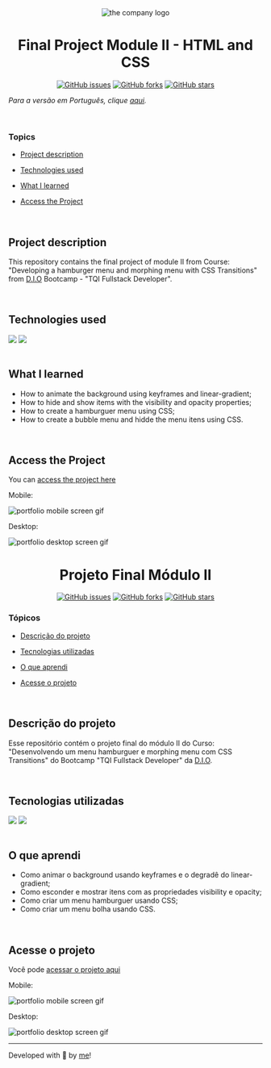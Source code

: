 <div align='center'> <img src="./assets/logo-dio.jpg" alt="the company logo"> </div>

<h1 align='center'> Final Project Module II - HTML and CSS </h1>

<div align='center'>
	<a href="https://github.com/Caroline-Barbosa-Vilar/dio-bootcamp-projeto-final-modulo-2/issues"><img alt="GitHub issues" src="https://img.shields.io/github/issues/Caroline-Barbosa-Vilar/dio-bootcamp-projeto-final-modulo-2"></a>
	<a href="https://github.com/Caroline-Barbosa-Vilar/dio-bootcamp-projeto-final-modulo-2/network"><img alt="GitHub forks" src="https://img.shields.io/github/forks/Caroline-Barbosa-Vilar/dio-bootcamp-projeto-final-modulo-2"></a>
	<a href="https://github.com/Caroline-Barbosa-Vilar/dio-bootcamp-projeto-final-modulo-2/stargazers"><img alt="GitHub stars" src="https://img.shields.io/github/stars/Caroline-Barbosa-Vilar/dio-bootcamp-projeto-final-modulo-2"></a>
</div>

_Para a versão em Português, clique [aqui](#portuguese)._ 

<br>

### Topics

- [Project description](#project-description)

- [Technologies used](#technologies-used)

- [What I learned](#what-I-learned)

- [Access the Project](#access-the-project)

<br>

## Project description

<p align="justify">

This repository contains the final project of module II from Course: "Developing a hamburger menu and morphing menu with CSS Transitions" from [D.I.O](https://www.dio.me/en) Bootcamp - "TQI Fullstack Developer".

</p>

<br>

## Technologies used

<div>
  <img src="https://img.shields.io/badge/HTML5-E34F26?style=for-the-badge&logo=html5&logoColor=white">
  <img src="https://img.shields.io/badge/CSS3-1572B6?style=for-the-badge&logo=css3&logoColor=white">
</div>

<br>

## What I learned

- How to animate the background using keyframes and linear-gradient;
- How to hide and show items with the visibility and opacity properties;
- How to create a hamburguer menu using CSS;
- How to create a bubble menu and hidde the menu itens using CSS.

<br>

## Access the Project

You can [access the project here](https://caroline-barbosa-vilar.github.io/dio-bootcamp-projeto-final-modulo-2/) 

Mobile:

<img src="./project-modulo-2-dio-mobile-screen.gif" alt="portfolio mobile screen gif">

Desktop:

<img src="./project-modulo-2-dio-desktop-screen.gif" alt="portfolio desktop screen gif">


<br>

<div id="portuguese">


<h1 align='center'> Projeto Final Módulo II </h1>

<div align='center'>
	<a href="https://github.com/Caroline-Barbosa-Vilar/dio-bootcamp-projeto-final-modulo-2/issues"><img alt="GitHub issues" src="https://img.shields.io/github/issues/Caroline-Barbosa-Vilar/dio-bootcamp-projeto-final-modulo-2"></a>
	<a href="https://github.com/Caroline-Barbosa-Vilar/dio-bootcamp-projeto-final-modulo-2/network"><img alt="GitHub forks" src="https://img.shields.io/github/forks/Caroline-Barbosa-Vilar/dio-bootcamp-projeto-final-modulo-2"></a>
	<a href="https://github.com/Caroline-Barbosa-Vilar/dio-bootcamp-projeto-final-modulo-2/stargazers"><img alt="GitHub stars" src="https://img.shields.io/github/stars/Caroline-Barbosa-Vilar/dio-bootcamp-projeto-final-modulo-2"></a>
</div>


### Tópicos 

- [Descrição do projeto](#descrição-do-projeto)

- [Tecnologias utilizadas](#tecnologias-utilizadas)

- [O que aprendi](#o-que-aprendi)

- [Acesse o projeto](#acesse-o-projeto)
  
<br>


## Descrição do projeto 

<p align="justify">

Esse repositório contém o projeto final do módulo II do Curso: "Desenvolvendo um menu hamburguer e morphing menu com CSS Transitions" do Bootcamp "TQI Fullstack Developer" da [D.I.O](https://www.dio.me/en). 

</p>

<br>

## Tecnologias utilizadas

<div>
  <img src="https://img.shields.io/badge/HTML5-E34F26?style=for-the-badge&logo=html5&logoColor=white">
  <img src="https://img.shields.io/badge/CSS3-1572B6?style=for-the-badge&logo=css3&logoColor=white">
</div>
  
<br>

## O que aprendi

- Como animar o background usando keyframes e o degradê do linear-gradient;
- Como esconder e mostrar itens com as propriedades visibility e opacity;
- Como criar um menu hamburguer usando CSS;
- Como criar um menu bolha usando CSS.

<br>

## Acesse o projeto

Você pode [acessar o projeto aqui](https://caroline-barbosa-vilar.github.io/dio-bootcamp-projeto-final-modulo-2/) 
  

Mobile:

<img src="./project-modulo-2-dio-mobile-screen.gif" alt="portfolio mobile screen gif">

Desktop:

<img src="./project-modulo-2-dio-desktop-screen.gif" alt="portfolio desktop screen gif">
  

<br>

<hr>

Developed with 🧡 by [me](https://www.linkedin.com/in/carolinebarbosavilar/)!
